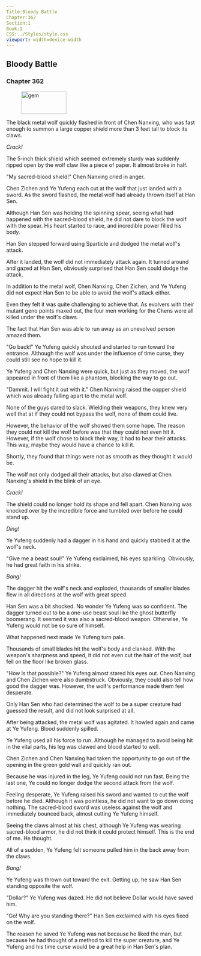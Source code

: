 ```yaml
---
Title:Bloody Battle 
Chapter:362 
Section:1 
Book:1 
CSS:../Styles/style.css 
viewport: width=device-width
---
```

  
## Bloody Battle
### Chapter 362
  
<figure>
	<img src="../Images/gem.gif" alt="gem" id="gem" width="120" height="60" />
</figure>
  

  
The black metal wolf quickly flashed in front of Chen Nanxing, who was fast enough to summon a large copper shield more than 3 feet tall to block its claws.

*Crack!*

The 5-inch thick shield which seemed extremely sturdy was suddenly ripped open by the wolf claw like a piece of paper. It almost broke in half.

"My sacred-blood shield!" Chen Nanxing cried in anger.

Chen Zichen and Ye Yufeng each cut at the wolf that just landed with a sword. As the sword flashed, the metal wolf had already thrown itself at Han Sen.

Although Han Sen was holding the spinning spear, seeing what had happened with the sacred-blood shield, he did not dare to block the wolf with the spear. His heart started to race, and incredible power filled his body.

Han Sen stepped forward using Sparticle and dodged the metal wolf's attack.

After it landed, the wolf did not immediately attack again. It turned around and gazed at Han Sen, obviously surprised that Han Sen could dodge the attack.

In addition to the metal wolf, Chen Nanxing, Chen Zichen, and Ye Yufeng did not expect Han Sen to be able to avoid the wolf's attack either.

Even they felt it was quite challenging to achieve that. As evolvers with their mutant geno points maxed out, the four men working for the Chens were all killed under the wolf's claws.

The fact that Han Sen was able to run away as an unevolved person amazed them.

"Go back!" Ye Yufeng quickly shouted and started to run toward the entrance. Although the wolf was under the influence of time curse, they could still see no hope to kill it.

Ye Yufeng and Chen Nanxing were quick, but just as they moved, the wolf appeared in front of them like a phantom, blocking the way to go out.

"Dammit. I will fight it out with it." Chen Nanxing raised the copper shield which was already falling apart to the metal wolf.

None of the guys dared to slack. Wielding their weapons, they knew very well that at if they could not bypass the wolf, none of them could live.

However, the behavior of the wolf showed them some hope. The reason they could not kill the wolf before was that they could not even hit it. However, if the wolf chose to block their way, it had to bear their attacks. This way, maybe they would have a chance to kill it.

Shortly, they found that things were not as smooth as they thought it would be.

The wolf not only dodged all their attacks, but also clawed at Chen Nanxing's shield in the blink of an eye.

*Crack!*

The shield could no longer hold its shape and fell apart. Chen Nanxing was knocked over by the incredible force and tumbled over before he could stand up.

*Ding!*

Ye Yufeng suddenly had a dagger in his hand and quickly stabbed it at the wolf's neck.

"Give me a beast soul!" Ye Yufeng exclaimed, his eyes sparkling. Obviously, he had great faith in his strike.

*Bang!*

The dagger hit the wolf's neck and exploded, thousands of smaller blades flew in all directions at the wolf with great speed.

Han Sen was a bit shocked. No wonder Ye Yufeng was so confident. The dagger turned out to be a one-use beast soul like the ghost butterfly boomerang. It seemed it was also a sacred-blood weapon. Otherwise, Ye Yufeng would not be so sure of himself.

What happened next made Ye Yufeng turn pale.

Thousands of small blades hit the wolf's body and clanked. With the weapon's sharpness and speed, it did not even cut the hair of the wolf, but fell on the floor like broken glass.

"How is that possible?" Ye Yufeng almost stared his eyes out. Chen Nanxing and Chen Zichen were also dumbstruck. Obviously, they could also tell how good the dagger was. However, the wolf's performance made them feel desperate.

Only Han Sen who had determined the wolf to be a super creature had guessed the result, and did not look surprised at all.

After being attacked, the metal wolf was agitated. It howled again and came at Ye Yufeng. Blood suddenly spilled.

Ye Yufeng used all his force to run. Although he managed to avoid being hit in the vital parts, his leg was clawed and blood started to well.

Chen Zichen and Chen Nanxing had taken the opportunity to go out of the opening in the green gold wall and quickly ran out.

Because he was injured in the leg, Ye Yufeng could not run fast. Being the last one, Ye could no longer dodge the second attack from the wolf.

Feeling desperate, Ye Yufeng raised his sword and wanted to cut the wolf before he died. Although it was pointless, he did not want to go down doing nothing. The sacred-blood sword was useless against the wolf and immediately bounced back, almost cutting Ye Yufeng himself.

Seeing the claws almost at his chest, although Ye Yufeng was wearing sacred-blood armor, he did not think it could protect himself. This is the end of me. He thought.

All of a sudden, Ye Yufeng felt someone pulled him in the back away from the claws.

*Bang!*

Ye Yufeng was thrown out toward the exit. Getting up, he saw Han Sen standing opposite the wolf.

"Dollar?" Ye Yufeng was dazed. He did not believe Dollar would have saved him.

"Go! Why are you standing there?" Han Sen exclaimed with his eyes fixed on the wolf.

The reason he saved Ye Yufeng was not because he liked the man, but because he had thought of a method to kill the super creature, and Ye Yufeng and his time curse would be a great help in Han Sen's plan.